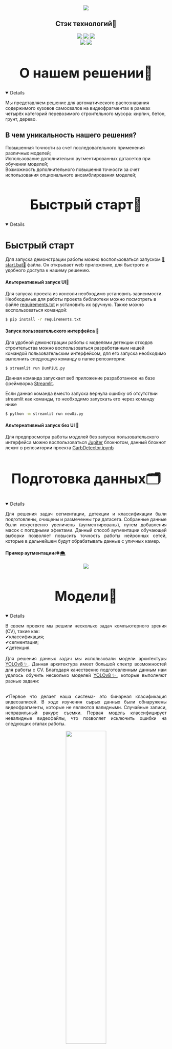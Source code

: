 
<div align="center">
  <img src="res/baner2.png" border="0" border-radius="50px 0 0 50px">
</div>

## <div align="center">Стэк технологий📑</div>
<div align="center">
  <a href="https://www.python.org/doc/"><img src="https://img.shields.io/badge/python-3670A0?style=for-the-badge&logo=python&logoColor=ffdd54"></a>
  <a href="https://pytorch.org/docs/stable/index.html"><img src="https://img.shields.io/badge/PyTorch-%23EE4C2C.svg?style=for-the-badge&logo=PyTorch&logoColor=white"></a>
  <a href="https://opencv.github.io/cvat/docs/"><img src="https://img.shields.io/badge/opencv-%23white.svg?style=for-the-badge&logo=opencv&logoColor=white"></a>
  <br>
  <a href="https://github.com/ultralytics/ultralytics/actions/workflows/ci.yaml"><img src="https://github.com/ultralytics/ultralytics/actions/workflows/ci.yaml/badge.svg"></a>
  <a href="https://docs.streamlit.io/"><img src="https://static.streamlit.io/badges/streamlit_badge_black_white.svg"></a>
</div>

## <div align="center"><h1>О нашем решении📝</h1></div>
<details open>
<p>Мы представляем решение для автоматического распознавания содержимого кузовов самосвалов на видеофрагментах в рамках четырёх категорий перевозимого строительного мусора: кирпич, бетон, грунт, дерево.</p>
<h2>В чем уникальность нашего решения?</h2>
<p>Повышенная точности за счет последовательного применения различных моделей;<br>
Использование дополнительно аугментированных датасетов при обучении моделей;<br>
Возможность дополнительного повышения точности за счет использования опционального ансамблирования моделей;</p>
</details>

## <div align="center"><h1>Быстрый старт🎢</h1></div>
<details open>
  
#### <h1>Быстрый старт</h1> 
<p>
Для запуска демонстрации работы можно воспользоваться запуском <a href="https://github.com/Purpurum/PiDumper/blob/main/start.bat">💎start.bat💎</a> файла. Он открывает web приложение, для быстрого и удобного доступа к нашему решению. 
</p>
  
#### Альтернативный запуск UI🤲
<p>
Для запуска проекта из консоли необходимо установить зависимости. Необходимые для работы проекта библиотеки можно посмотреть в файле <a href="https://github.com/Purpurum/PiDumper/blob/main/requirements.txt">requirements.txt</a> и установить их вручную. Также можно воспользоваться командой:
</p>
  
```bash
$ pip install -r requirements.txt
```

#### Запуск пользовательского интерфейса 🙌
<p>
  Для удобной демонстрации работы с моделями детекции отходов строительства можно воспользоваться разработанным нашей командой пользовательским интерфейсом, для его запуска необходимо выполнить следующую команду в папке репозитория: 
</p>
  
```bash
$ streamlit run DumPiUi.py
```
<p>
  Данная команда запускает веб приложение разработанное на базе фреймворка <a href="https://streamlit.io/">Streamlit</a>. 
</p>  

<p>
Если данная команда вместо запуска вернула ошибку об отсутствии streamlit как команды, то необходимо запускать его через команду ниже
</p>

```bash
$ python -m streamlit run newUi.py
```

#### Альтернативный запуск без UI 👏
<p>
  Для предпросмотра работы моделей без запуска пользовательского интерфейса можно воспользоваться <a href="https://jupyter.org/">Jupiter</a> блокнотом, данный блокнот лежит в репозитории проекта <a href="https://github.com/Purpurum/PiDumper/blob/main/GarbDetector.ipynb">GarbDetector.ipynb</a> 
</p> 
</details>

## <div align="center"><h1>Подготовка данных🗂</h1></div>
<details open>
<p align=justify>
  Для решения задач сегментации, детекции и классификации были подготовлены, очищены и размеченны три датасета. Собранные данные были искуственно увеличены (аугментированы), путем добавления масок с погодными эфектами. Данный способ аугментации обучающей выборки позволяет повысить точность работы нейронных сетей, которые в дальнейшем будут обрабатывать данные с уличных камер.</p>

  #### Пример аугментации💧❄🌨
<div align="center">
  <img src="res/ayg.png"/>
</div>

</details>

## <div align="center"><h1>Модели🧱</h1></div>
<details open>
<p align=justify>
  В своем проекте мы решили несколько задач компьютерного зрения (CV), такие как:<br>
  ✔классификация;<br>
  ✔cегментация;<br>
  ✔детекция.<br><br>
  Для решения данных задач мы использовали модели архитектуры <a href="https://github.com/ultralytics/ultralytics/actions/workflows/ci.yaml">YOLOv8✨</a>. Данная архитектура имеет большой спектр возможностей для работы с CV. Благодаря качественно подготовленным данным нам удалось обучить несколько моделей <a href="https://github.com/ultralytics/ultralytics/actions/workflows/ci.yaml">YOLOv8✨</a>, которые выполняют разные задачи:<br><br>
</p>
<p align=justify>
  ✔Первое что делает наша система- это бинарная класификация видеозаписей. В ходе изучения сырых данных были обнаружены видеофрагменты, которые не являются валидными. Случайные записи, неправильный ракурс съемки. Первая модель классифицирует невалидные видеофайлы, что позволяет исключить ошибки на следующих этапах работы.<br>
</p>
<div align="center">
  <img src="res/valid_invalid.png" width="50%"/>
</div><br>
<p align=justify>
  ✔Вторая модель также является классификатором. Она, в свою очередь, занимается классификацией фреймов видеозаписи. Изучая данные, мы обнаружили некоторые пробелы в установленных временных рамках, и пришли к единому мнению что их необходимо обнаруживать и удалять на ранних этапах. Под пробелами подразумеваются фреймы видеозаписи на которых нет самосвалов. В результате своей работы вторая модель возвращает только те фреймы, на которых была обноружена взвешиваемая техника и видно содержимое кузова. Это позволило уменьшить количество данных, которые в дальнейшем будут использованы другими моделями, и предотвратить вероятность случайной детекции в дальнейшем.<br><br>
</p>
<div align="center">
  <img src="res/fullempty.png" width="50%"/>
</div><br>
<p align=justify>
✔Третья и четвертая модели выполняют схожие задачи, но разными способами. Это одна из ключевых идей, связанная с опциональностью нашего решения. Мы обучили две модели, одна сегментирует область содержимого кузова и передаёт дальше, другая делает тоже самое детектором объектов. Благодаря данной дифференциации мы сможем дать кейсодержателю вариативность в настройке системы, так как оба варианта хороши❕❕❕ Сегментация имеет относительно низкую скорость обработки видеоданных, но дальнейшая классификация на таких данных работает немного точнее, в свою очередь детектор имеет наиболее высокую скорость обработки, но жертвует малым процентом качества на следующем этапе. В разработанном нами интерфейсе предусмотрена функция переключения между подходами.<br><br>
</p>
<div align="center">
  <img src="res/seg_detect.png" width="50%"/>
</div><br>
<p align=justify>
✔Пятая "модель" это ансамбль из классификаторов, которые обучены на разных данных (кропах, сегментах, кропах-сегментах). Финальный результат классификации видео вычисляется голосованием этих моделей. Ансамбль с голосованием позволили нам поднять точность предсказаний нашего решения.<br><br>
</p>
<div align="center">
  <img src="res/crop_seg_detect.png" width="50%"/>
</div><br>   
</p>
</details>

<div align="center">
  
  #### Схема-пайплайн работы системы
  <img src="res/sxema.png" width="50%"/>
</div>

## <div align="center"><h1>Результат работы моделей🔮</h1></div>
<p align=justify>
  В разработанном приложении есть возможность детекции на одном фрейме(jpg, png, jpeg), так и на одном видео (mp4, mkv) или загрузкой архива с видеофайлами (zip). Результатом работы алгоритма является классификация видеофрагментов. Примеры работы приложения на разных типах данных:
</p>

<div align="center">
  <img src="res/demo.gif"/></a>
</div>

